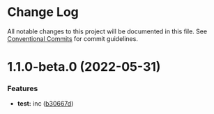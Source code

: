 # Change Log

All notable changes to this project will be documented in this file.
See [Conventional Commits](https://conventionalcommits.org) for commit guidelines.

# 1.1.0-beta.0 (2022-05-31)


### Features

* **test:** inc ([b30667d](https://github.com/dbasilioesp/spider-js/commit/b30667d6d7036fc7882a13c35d399c46e15ceaf8))
